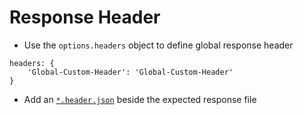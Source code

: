# Response Header

- Use the `options.headers` object to define global response header
```
headers: {
	'Global-Custom-Header': 'Global-Custom-Header'
}
```
- Add an [`*.header.json`](/demo/example_rest_folder/products/#/GET/mock/success.headers.json) beside the expected response file
